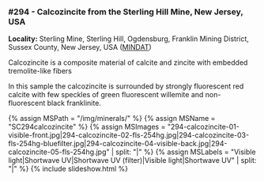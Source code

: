 
### #294 - Calcozincite from the Sterling Hill Mine, New Jersey, USA

**Locality:**  Sterling Mine, Sterling Hill, Ogdensburg, Franklin Mining District, Sussex County, New Jersey, USA ([MINDAT](https://www.mindat.org/loc-3948.html))  

Calcozincite is a composite material of calcite and zincite with embedded
tremolite-like fibers

In this sample the calcozincite is surrounded by strongly fluorescent red
calcite with few speckles of green fluorescent willemite and non-fluorescent
black franklinite.

{% assign MSPath = "/img/minerals/" %}
{% assign MSName = "SC294calcozincite" %}
{% assign MSImages = "294-calcozincite-01-visible-front.jpg|294-calcozincite-02-fls-254hg.jpg|294-calcozincite-03-fls-254hg-bluefilter.jpg|294-calcozincite-04-visible-back.jpg|294-calcozincite-05-fls-254hg.jpg" | split: "|" %}
{% assign MSLabels = "Visible light|Shortwave UV|Shortwave UV (filter)|Visible light|Shortwave UV" | split: "|" %}
{% include slideshow.html %}

